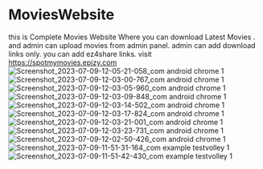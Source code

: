 # MoviesWebsite
this is Complete Movies Website Where you can download Latest Movies . and admin can upload movies from admin panel. admin can add download links only. you can add ez4share links.
visit https://spotmymovies.epizy.com
![Screenshot_2023-07-09-12-05-21-058_com android chrome 1](https://github.com/sahilkarnekar1/MoviesWebsite/assets/115504306/bc3b746a-aa90-4b7f-ac73-89ac60f8c8c7)
![Screenshot_2023-07-09-12-03-00-767_com android chrome 1](https://github.com/sahilkarnekar1/MoviesWebsite/assets/115504306/591bb4d7-ece5-4450-a1c6-417fbb5d9f48)
![Screenshot_2023-07-09-12-03-05-960_com android chrome 1](https://github.com/sahilkarnekar1/MoviesWebsite/assets/115504306/9e6b0f0f-a77b-4815-8aaf-3039e848a3e5)
![Screenshot_2023-07-09-12-03-09-848_com android chrome 1](https://github.com/sahilkarnekar1/MoviesWebsite/assets/115504306/8b3d6640-1885-49c8-8b10-84cbcee25654)
![Screenshot_2023-07-09-12-03-14-502_com android chrome 1](https://github.com/sahilkarnekar1/MoviesWebsite/assets/115504306/5f22a08f-c684-4935-9927-601b7dba5367)
![Screenshot_2023-07-09-12-03-17-824_com android chrome 1](https://github.com/sahilkarnekar1/MoviesWebsite/assets/115504306/0007f9ad-e706-40dc-b202-9a24d9cfd059)
![Screenshot_2023-07-09-12-03-21-001_com android chrome 1](https://github.com/sahilkarnekar1/MoviesWebsite/assets/115504306/16e29744-4134-476a-b29c-d136b24d0255)
![Screenshot_2023-07-09-12-03-23-731_com android chrome 1](https://github.com/sahilkarnekar1/MoviesWebsite/assets/115504306/36812e9f-b25a-49ca-b7c2-49187ad0cee3)
![Screenshot_2023-07-09-12-02-50-426_com android chrome 1](https://github.com/sahilkarnekar1/MoviesWebsite/assets/115504306/36129015-2f40-46fd-961f-bb39e437144e)
![Screenshot_2023-07-09-11-51-31-164_com example testvolley 1](https://github.com/sahilkarnekar1/WeatherApp/assets/115504306/985736ef-2378-4dd3-84fb-84fd053a0331)
![Screenshot_2023-07-09-11-51-42-430_com example testvolley 1](https://github.com/sahilkarnekar1/WeatherApp/assets/115504306/337775db-444d-400f-9b9b-f12ded656421)
